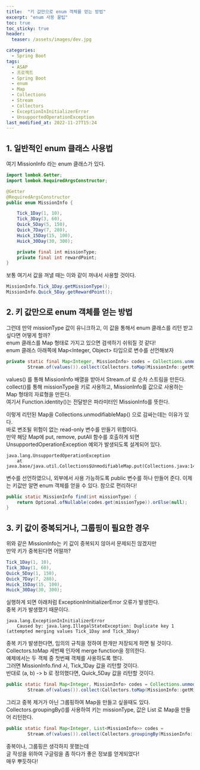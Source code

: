 ```yaml
---
title:  "키 값만으로 enum 객체를 얻는 방법"
excerpt: "enum 사용 꿀팁"
toc: true
toc_sticky: true
header:
  teaser: /assets/images/dev.jpg

categories:
  - Spring Boot
tags:
  - ASAP
  - 프로젝트
  - Spring Boot
  - enum
  - Map
  - Collections
  - Stream
  - Collectors
  - ExceptionInInitializerError
  - UnsupportedOperationException
last_modified_at: 2022-11-27T15:24
---
```


## 1. 일반적인 enum 클래스 사용법
여기 MissionInfo 라는 enum 클래스가 있다.
```java
import lombok.Getter;
import lombok.RequiredArgsConstructor;

@Getter
@RequiredArgsConstructor
public enum MissionInfo {

    Tick_1Day(1, 10),
    Tick_3Day(3, 60),
    Quick_5Day(5, 150),
    Quick_7Day(7, 280),
    Huick_15Day(15, 100),
    Huick_30Day(30, 300);

    private final int missionType;
    private final int rewardPoint;
}
```

보통 여기서 값을 꺼낼 때는 이와 같이 꺼내서 사용할 것이다.  
```java
MissionInfo.Tick_1Day.getMissionType();
MissionInfo.Quick_5Day.getRewardPoint();
```

## 2. 키 값만으로 enum 객체를 얻는 방법
그런데 만약 missionType 값이 유니크하고, 이 값을 통해서 enum 클래스를 리턴 받고 싶다면 어떻게 할까?  
enum 클래스를 Map 형태로 가지고 있으면 검색하기 쉬워질 것 같다!  
enum 클래스 아래쪽에 Map<Integer, Object> 타입으로 변수를 선언해보자
```java
private static final Map<Integer, MissionInfo> codes = Collections.unmodifiableMap(
		Stream.of(values()).collect(Collectors.toMap(MissionInfo::getMissionType, Function.identity())));
```

values() 를 통해 MissionInfo 배열을 받아서 Stream.of 로 순차 스트림을 만든다.  
collect()를 통해 missionType을 키로 사용하고, MissionInfo를 값으로 사용하는 Map 형태의 자료형을 만든다.  
여기서 Function.identity()는 전달받은 파라미터인 MissionInfo를 뜻한다.  

이렇게 리턴된 Map을 Collections.unmodifiableMap() 으로 감싸는데는 이유가 있다.  
바로 변조될 위험이 없는 read-only 변수를 만들기 위함이다.  
만약 해당 Map에 put, remove, putAll 함수를 호출하게 되면 UnsupportedOperationException 예외가 발생되도록 설계되어 있다.
```text
java.lang.UnsupportedOperationException
	at java.base/java.util.Collections$UnmodifiableMap.put(Collections.java:1457)
```

변수를 선언하였으니, 외부에서 사용 가능하도록 public 변수를 하나 만들어 준다.
이제는 키값만 알면 enum 객체를 얻을 수 있다. 참으로 편리하다!
```java
public static MissionInfo find(int missionType) {
	return Optional.ofNullable(codes.get(missionType)).orElse(null);
}
```

## 3. 키 값이 중복되거나, 그룹핑이 필요한 경우
위와 같은 MissionInfo는 키 값이 중복되지 않아서 문제되진 않겠지만  
만약 키가 중복된다면 어떨까?
```java
Tick_1Day(1, 10),
Tick_3Day(1, 60),
Quick_5Day(1, 150),
Quick_7Day(7, 280),
Huick_15Day(15, 100),
Huick_30Day(30, 300);
```

실행하게 되면 아래처럼 ExceptionInInitializerError 오류가 발생한다.  
중복 키가 발생했기 때문이다.  
```text
java.lang.ExceptionInInitializerError
    Caused by: java.lang.IllegalStateException: Duplicate key 1 (attempted merging values Tick_1Day and Tick_3Day)
```

중복 키가 발생한다면, 임의의 규칙을 정하여 한개만 저장되게 하면 될 것이다.  
Collectors.toMap 세번째 인자에 merge function을 정의한다.  
예제에서는 두 객체 중 첫번째 객체를 사용하도록 했다.  
그러면 MissionInfo.find 시, Tick_1Day 값을 리턴할 것이다.  
반대로 (a, b) -> b 로 정의했다면, Quick_5Day 값을 리턴할 것이다.
```java
public static final Map<Integer, MissionInfo> codes = Collections.unmodifiableMap(
		Stream.of(values()).collect(Collectors.toMap(MissionInfo::getMissionType, Function.identity(), (a, b) -> a)));
```

그리고 중복 제거가 아닌 그룹핑하여 Map을 만들고 싶을때도 있다.  
Collectors.groupingBy()를 사용하여 키는 missionType, 값은 List<MissionInfo> 로 Map을 만들어 리턴한다.
```java
public static final Map<Integer, List<MissionInfo>> codes =
		Stream.of(values()).collect(Collectors.groupingBy(MissionInfo::getMissionType));
```

중복이나, 그룹핑은 생각하지 못했는데  
글 작성을 위하여 구글링을 좀 하다가 좋은 정보를 얻게되었다!  
매우 뿌듯하다!